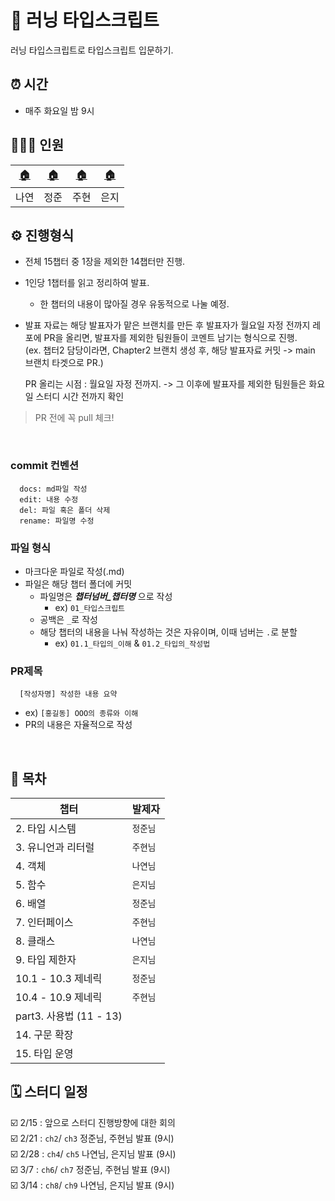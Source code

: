 # 🚀 러닝 타입스크립트

러닝 타입스크립트로 타입스크립트 입문하기.

## ⏰ 시간

- 매주 화요일 밤 9시

## 💁🏻‍♂️ 인원

| [🏠](https://github.com/Nayeon97) | [🏠](https://github.com/Jeong-jj) | [🏠](https://github.com/userJu)   | [🏠](https://github.com/y00eunji) |
| --------------------------------- | --------------------------------- | ---- | --------------------------------- |
| 나연                              | 정준                              | 주현 | 은지                              |

## ⚙️ 진행형식

- 전체 15챕터 중 1장을 제외한 14챕터만 진행.
- 1인당 1챕터를 읽고 정리하여 발표.
  - 한 챕터의 내용이 많아질 경우 유동적으로 나눌 예정.
- 발표 자료는 해당 발표자가 맡은 브랜치를 만든 후 발표자가 월요일 자정 전까지 레포에 PR을 올리면, 발표자를 제외한 팀원들이 코멘트 남기는 형식으로 진행.  
  (ex. 챕터2 담당이라면, Chapter2 브랜치 생성 후, 해당 발표자료 커밋 -> main 브랜치 타겟으로 PR.)
  
  PR 올리는 시점 : 월요일 자정 전까지.
  -> 그 이후에 발표자를 제외한 팀원들은 화요일 스터디 시간 전까지 확인

> PR 전에 꼭 pull 체크!

&nbsp;

### commit 컨벤션

```
  docs: md파일 작성
  edit: 내용 수정
  del: 파일 혹은 폴더 삭제
  rename: 파일명 수정
```

### 파일 형식

- 마크다운 파일로 작성(.md)
- 파일은 해당 챕터 폴더에 커밋
  - 파일명은 **_챕터넘버\_챕터명_** 으로 작성
    - ex) `01_타입스크립트`
  - 공백은 `_`로 작성
  - 해당 챕터의 내용을 나눠 작성하는 것은 자유이며, 이때 넘버는 `.`로 분할
    - ex) `01.1_타입의_이해` & `01.2_타입의_작성법`

### PR제목

```
  [작성자명] 작성한 내용 요약
```

- ex) `[홍길동] OOO의 종류와 이해`
- PR의 내용은 자율적으로 작성

&nbsp;

## 🏁 목차

| 챕터               | 발제자   |
| ------------------ | -------- |
| 2. 타입 시스템     | `정준님` |
| 3. 유니언과 리터럴 | `주현님` |
| 4. 객체            |  `나연님`        |
| 5. 함수            |     `은지님`     |
| 6. 배열            |      `정준님`    |
| 7. 인터페이스      |    `주현님`   |
| 8. 클래스          |    `나연님`      |
| 9. 타입 제한자     |      `은지님`       |
| 10.1 - 10.3 제네릭          |      `정준님`    |
| 10.4 - 10.9 제네릭         |       `주현님`    |
| part3. 사용법 (11 - 13)     |        |
| 14. 구문 확장      |          |
| 15. 타입 운영      |          |

## 🗓 스터디 일정

☑️ 2/15 : 앞으로 스터디 진행방향에 대한 회의  
☑️ 2/21 : `ch2`/ `ch3` 정준님, 주현님 발표 (9시)    
☑️ 2/28 : `ch4`/ `ch5` 나연님, 은지님 발표 (9시)   
☑️ 3/7 : `ch6`/ `ch7` 정준님, 주현님 발표 (9시)   
☑️ 3/14 : `ch8`/ `ch9` 나연님, 은지님 발표 (9시)   

